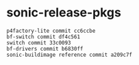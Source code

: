 # sonic-release-pkgs

```
p4factory-lite commit cc6ccbe
bf-switch commit df4c561
switch commit 33c0093
bf-drivers commit b6830ff
sonic-buildimage reference commit a209c7f
```

